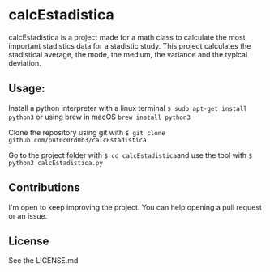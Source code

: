 # calcEstadistica
calcEstadistica is a project made for a math class to calculate the most important stadistics data for a stadistic study. This project calculates the stadistical
average, the mode, the medium, the variance and the typical deviation.

## Usage:

Install a python interpreter with a linux terminal `` $ sudo apt-get install python3 `` or using brew in macOS `` brew install python3 `` 

Clone the repository using git with ``$ git clone github.com/put0c0rd0b3/calcEstadistica ``

Go to the project folder with ``$ cd calcEstadistica``and use the tool with ``$ python3 calcEstadistica.py ``

## Contributions
I'm open to keep improving the project. You can help opening a pull request or an issue.

## License
See the LICENSE.md
